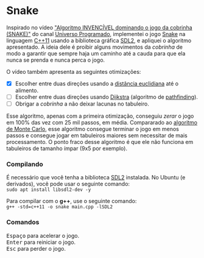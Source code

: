 # Snake
Inspirado no vídeo ["Algoritmo INVENCÍVEL dominando o jogo da cobrinha (SNAKE)"](https://youtu.be/Vii9XiQ8bec) do canal [Universo Programado](https://www.youtube.com/c/UniversoProgramado), implementei o jogo [Snake](https://pt.wikipedia.org/wiki/Serpente_(jogo_eletrônico)) na linguagem [C++11](https://pt.wikipedia.org/wiki/C++11) usando a biblioteca gráfica [SDL2](https://www.libsdl.org/), e apliquei o algoritmo apresentado. A ideia dele é proibir alguns movimentos da *cobrinha* de modo a garantir que sempre haja um caminho até a cauda para que ela nunca se prenda e nunca perca o jogo.

O vídeo também apresenta as seguintes otimizações:
- [x] Escolher entre duas direções usando a [distância euclidiana](https://pt.wikipedia.org/wiki/Distância_euclidiana) até o alimento.
- [ ] Escolher entre duas direções usando [Dijkstra](https://pt.wikipedia.org/wiki/Algoritmo_de_Dijkstra) (algoritmo de [pathfinding](https://pt.wikipedia.org/wiki/Problema_do_caminho_mínimo)).
- [ ] Obrigar a *cobrinha* a não deixar lacunas no tabuleiro.

Esse algoritmo, apenas com a primeira otimização, conseguiu *zerar* o jogo em 100% das vez com 25 mil passos, em média. Compararado ao [algoritmo de Monte Carlo](https://youtu.be/S6p7NJUxnOo), esse algoritmo consegue terminar o jogo em menos passos e consegue jogar em tabuleiros maiores sem necessitar de mais processamento. O ponto fraco desse algoritmo é que ele não funciona em tabuleiros de tamanho ímpar (9x5 por exemplo).

### Compilando
É necessário que você tenha a biblioteca [SDL2](https://www.libsdl.org/) instalada. No Ubuntu (e derivados), você pode usar o seguinte comando:  
```sudo apt install libsdl2-dev -y```

Para compilar com o **g++**, use o seguinte comando:  
```g++ -std=c++11 -o snake main.cpp -lSDL2```

### Comandos
<kbd>Espaço</kbd> para acelerar o jogo.  
<kbd>Enter</kbd> para reiniciar o jogo.  
<kbd>Esc</kbd> para perder o jogo.  
